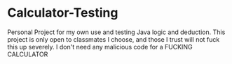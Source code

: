 # Calculator-Testing
Personal Project for my own use and testing Java logic and deduction.
This project is only open to classmates I choose, and those I trust will not fuck this up severely.
I don't need any malicious code for a FUCKING CALCULATOR
